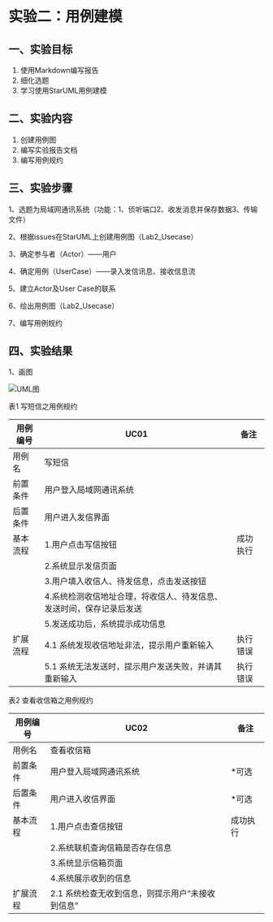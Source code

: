 # 实验二：用例建模

## 一、实验目标

1. 使用Markdown编写报告 
2. 细化选题
3. 学习使用StarUML用例建模 

## 二、实验内容

1. 创建用例图 
2. 编写实验报告文档 
3. 编写用例规约 

## 三、实验步骤

1、选题为局域网通讯系统（功能：1、侦听端口2、收发消息并保存数据3、传输文件）

2、根据issues在StarUML上创建用例图（Lab2_Usecase）

3、确定参与者（Actor）——用户

4、确定用例（UserCase）——录入发信讯息、接收信息流

5、建立Actor及User Case的联系

6、绘出用例图（Lab2_Usecase）

7、编写用例规约

## 四、实验结果

1、画图

![UML图](https://github.com/acoffeeworld/uml-modeling-2020/raw/master/students/1714080902512/UseCaseDiagram1.jpg)

表1 写短信之用例规约

| 用例编号 | UC01                                                         | 备注     |
| -------- | ------------------------------------------------------------ | -------- |
| 用例名   | 写短信                                                       |          |
| 前置条件 | 用户登入局域网通讯系统                                       |          |
| 后置条件 | 用户进入发信界面                                             |          |
| 基本流程 | 1.用户点击写信按钮                                           | 成功执行 |
|          | 2.系统显示发信页面                                           |          |
|          | 3.用户填入收信人、待发信息，点击发送按钮                     |          |
|          | 4.系统检测收信地址合理，将收信人、待发信息、发送时间，保存记录后发送 |          |
|          | 5.发送成功后，系统提示成功信息                               |          |
| 扩展流程 | 4.1 系统发现收信地址非法，提示用户重新输入                   | 执行错误 |
|          | 5.1 系统无法发送时，提示用户发送失败，并请其重新输入         | 执行错误 |

表2 查看收信箱之用例规约

| 用例编号 | UC02                                             | 备注     |
| -------- | ------------------------------------------------ | -------- |
| 用例名   | 查看收信箱                                       |          |
| 前置条件 | 用户登入局域网通讯系统                           | *可选    |
| 后置条件 | 用户进入收信界面                                 | *可选    |
| 基本流程 | 1.用户点击查信按钮                               | 成功执行 |
|          | 2.系统联机查询信箱是否存在信息                   |          |
|          | 3.系统显示信箱页面                               |          |
|          | 4.系统展示收到的信息                             |          |
| 扩展流程 | 2.1 系统检查无收到信息，则提示用户“未接收到信息” |          |


